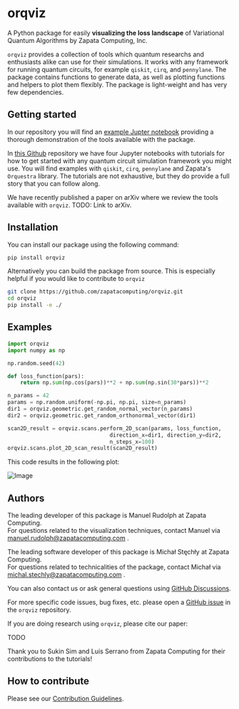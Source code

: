 # orqviz
A Python package for easily **visualizing the loss landscape** of Variational Quantum Algorithms by Zapata Computing, Inc. 

`orqviz` provides a collection of tools which quantum researchs and enthusiasts alike can use for their simulations. It works with any framework for running quantum circuits, for example `qiskit`, `cirq`, and `pennylane`. The package contains functions to generate data, as well as plotting functions and helpers to plot them flexibly. The package is light-weight and has very few dependencies. 

## Getting started

In our repository you will find an [example Jupter notebook](https://github.com/zapatacomputing/orqviz/blob/main/examples/example_notebook.ipynb) providing a thorough demonstration of the tools available with the package. 

In [this Github](https://github.com/zapatacomputing/visualization-tutorials) repository we have four Jupyter notebooks with tutorials for how to get started with any quantum circuit simulation framework you might use. You will find examples with `qiskit`, `cirq`, `pennylane` and Zapata's `Orquestra` library. The tutorials are not exhaustive, but they do provide a full story that you can follow along.

We have recently published a paper on arXiv where we review the tools available with `orqviz`. TODO: Link to arXiv.

## Installation
You can install our package using the following command:
```bash
pip install orqviz
```

Alternatively you can build the package from source. This is especially helpful if you would like to contribute to `orqviz`
```bash
git clone https://github.com/zapatacomputing/orqviz.git
cd orqviz
pip install -e ./
```

## Examples
```python
import orqviz
import numpy as np

np.random.seed(42)

def loss_function(pars):
    return np.sum(np.cos(pars))**2 + np.sum(np.sin(30*pars))**2

n_params = 42
params = np.random.uniform(-np.pi, np.pi, size=n_params)
dir1 = orqviz.geometric.get_random_normal_vector(n_params)
dir2 = orqviz.geometric.get_random_orthonormal_vector(dir1)

scan2D_result = orqviz.scans.perform_2D_scan(params, loss_function, 
                                direction_x=dir1, direction_y=dir2,
                                n_steps_x=100)
orqviz.scans.plot_2D_scan_result(scan2D_result)
```
This code results in the following plot:


![Image](docs/example_plot.png)

## Authors
The leading developer of this package is Manuel Rudolph at Zapata Computing.\
For questions related to the visualization techniques, contact Manuel via manuel.rudolph@zapatacomputing.com .

The leading software developer of this package is Michał Stęchły at Zapata Computing.\
For questions related to technicalities of the package, contact Michał via michal.stechly@zapatacomputing.com .

You can also contact us or ask general questions using [GitHub Discussions](https://github.com/zapatacomputing/orqviz/discussions). 

For more specific code issues, bug fixes, etc. please open a [GitHub issue](https://github.com/zapatacomputing/orqviz/issues) in the `orqviz` repository.

If you are doing research using `orqviz`, please cite our paper:

TODO

Thank you to Sukin Sim and Luis Serrano from Zapata Computing for their contributions to the tutorials!

## How to contribute

Please see our [Contribution Guidelines](docs/CONTRIBUTING.md).